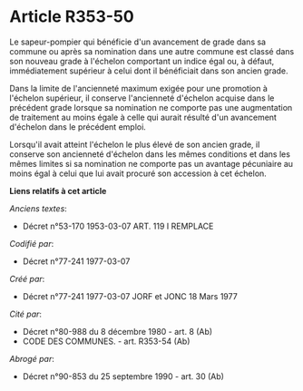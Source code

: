 # Article R353-50

Le sapeur-pompier qui bénéficie d'un avancement de grade dans sa commune ou après sa nomination dans une autre commune est
classé dans son nouveau grade à l'échelon comportant un indice égal ou, à défaut, immédiatement supérieur à celui dont il
bénéficiait dans son ancien grade.

Dans la limite de l'ancienneté maximum exigée  pour une promotion à l'échelon supérieur, il conserve l'ancienneté d'échelon
acquise dans le précédent grade lorsque sa nomination ne comporte pas une augmentation de traitement au moins égale à celle
qui aurait résulté d'un avancement d'échelon dans le précédent emploi.

Lorsqu'il avait atteint l'échelon le plus élevé de son ancien grade, il conserve son ancienneté d'échelon dans les mêmes
conditions et dans les mêmes limites si sa nomination ne comporte pas un avantage pécuniaire au moins égal à celui que lui
avait procuré son accession à cet échelon.

**Liens relatifs à cet article**

_Anciens textes_:

  - Décret n°53-170 1953-03-07 ART. 119 I REMPLACE

_Codifié par_:

  - Décret n°77-241 1977-03-07

_Créé par_:

  - Décret n°77-241 1977-03-07 JORF et JONC 18 Mars 1977

_Cité par_:

  - Décret n°80-988 du 8 décembre 1980 - art. 8 (Ab)
  - CODE DES COMMUNES. - art. R353-54 (Ab)

_Abrogé par_:

  - Décret n°90-853 du 25 septembre 1990 - art. 30 (Ab)
